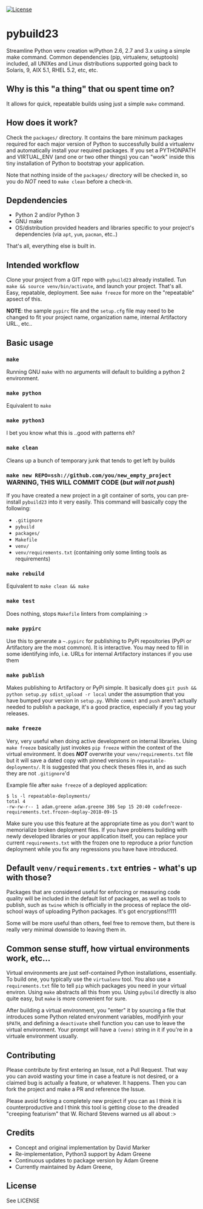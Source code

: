 [![License](https://img.shields.io/badge/License-BSD%203--Clause-blue.svg)](https://opensource.org/licenses/BSD-3-Clause)

# pybuild23
Streamline Python venv creation w/Python 2.6, 2.7 and 3.x using a simple make command. Common dependencies (pip, virtualenv, setuptools) included, all UNIXes and Linux distributions supported going back to Solaris, 9, AIX 5.1, RHEL 5.2, etc, etc.

## Why is this "a thing" that ou spent time on?

It allows for quick, repeatable builds using just a simple `make` command. 

## How does it work?

Check the `packages/` directory. It contains the bare minimum packages required for each major version of Python to successfully build a virtualenv and automatically install your required packages. If you set a PYTHONPATH and VIRTUAL_ENV (and one or two other things) you can "work" inside this tiny installation of Python to bootstrap your application.

Note that nothing inside of the `packages/` directory will be checked in, so you do *NOT* need to `make clean` before a check-in. 

## Depdendencies

* Python 2 and/or Python 3
* GNU make
* OS/distribution provided headers and libraries specific to your project's dependencies (via `apt`, `yum`, `pacman`, etc..)

That's all, everything else is built in.

## Intended workflow

Clone your project from a GIT repo with `pybuild23` already installed. Tun `make && source venv/bin/activate`, and launch your project. That's all. Easy, repatable, deployment. See `make freeze` for more on the "repeatable" apsect of this.

**NOTE**: the sample `pypirc` file and the `setup.cfg` file may need to be changed to fit your project name, organization name, internal Artifactory URL., etc..

## Basic usage


### `make`

Running GNU `make` with no arguments will default to building a python 2 environment. 

### `make python`

Equivalent to `make`

### `make python3`

I bet you know what this is ..good with patterns eh?

### `make clean`

Cleans up a bunch of temporary junk that tends to get left by builds

### `make new REPO=ssh://github.com/you/new_empty_project` **WARNING, THIS WILL COMMIT CODE (*but will not push*)**

If you have created a new project in a git container of sorts, you can pre-install `pybuild23` into it very easily. This command will basically copy the following:
* `.gitignore`
* `pybuild`
* `packages/`
* `Makefile`
* `venv/`
* `venv/requirements.txt` (containing only some linting tools as requirements)

### `make rebuild`

Equivalent to `make clean && make`

### `make test`

Does nothing, stops `Makefile` linters from complaining :>

### `make pypirc`

Use this to generate a `~.pypirc` for publishing to PyPi repositories (PyPi or Artifactory are the most common). It is interactive. You may need to fill in some identifying info, i.e. URLs for internal Artifactory instances if you use them

### `make publish`

Makes publishing to Artifactory or PyPi simple. It basically does `git push && python setup.py sdist_upload -r local` under the assumption that you have bumped your version in `setup.py`. While `commit` and `push` aren't actually needed to publish a package, it's a good practice, especially if you tag your releases.

### `make freeze`

Very, very useful when doing active development on internal libraries. Using `make freeze` basically just invokes `pip freeze` within the context of the virtual environment. It does ***NOT*** overwrite your `venv/requirements.txt` file but it will save a dated copy with pinned versions in `repeatable-deployments/`. It is suggested that you check theses files in, and as such they are not `.gitignore`'d

Example file after `make freeze` of a deployed application:

```
$ ls -l repeatable-deployments/
total 4
-rw-rw-r-- 1 adam.greene adam.greene 386 Sep 15 20:40 codefreeze-requirements.txt.frozen-deplay-2018-09-15
```
Make sure you use this feature at the appropriate time as you don't want to memorialize broken deployment files. If you have problems building with newly developed libraries or your application itself, you can replace your current `requirements.txt` with the frozen one to reproduce a prior function deployment while you fix any regressions you have have introduced.

## Default `venv/requirements.txt` entries - what's up with those?

Packages that are considered useful for enforcing or measuring code quality will be included in the default list of packages, as well as tools to publish, such as `twine` which is officially in the process of replace the old-school ways of uploading Python packages. It's got encryptions!!111

Some will be more useful than others, feel free to remove them, but there is really very minimal downside to leaving them in.

## Common sense stuff, how virtual environments work, etc...

Virtual environments are just self-contained Python installations, essentially. To build one, you typically use the `virtualenv` tool. You also use a `requirements.txt` file to tell `pip` which packages you need in your virtual environ. Using `make` abstracts all this from you. Using `pybuild` directly is also quite easy, but `make` is more convenient for sure.

After building a virtual environment, you "enter" it by sourcing a file that introduces some Python related environment variables, modifyinh your `$PATH`, and defining a `deactivate` shell function you can use to leave the virtual environment. Your prompt will have a `(venv)` string in it if you're  in a virtuale environment usually.

## Contributing

Please contribute by first entering an Issue, not a Pull Request. That way you can avoid wasting your time in case a feature is not desired, or a claimed bug is actually a feature, or whatever. It happens. Then you can fork the project and make a PR and reference the Issue.

Please avoid forking a completely new project if you can as I think it is counterproductive and I think this tool is getting close to the dreaded "creeping featurism" that W. Richard Stevens warned us all about :>

## Credits

* Concept and original implementation by David Marker
* Re-implementation, Python3 support by Adam Greene
* Continuous updates to package version by Adam Greene
* Currently maintained by Adam Greene, 

## License

See LICENSE
